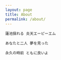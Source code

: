 ```yaml
---
layout: page
title: About
permalink: /about/
---
```



`蓮池揺れる 炎天エーピーエム`

`あなたと二人 夢を見った`

`永久の時前 ともに良いよ`